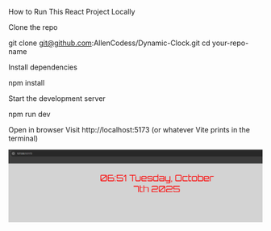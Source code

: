  How to Run This React Project Locally

Clone the repo

git clone git@github.com:AllenCodess/Dynamic-Clock.git
cd your-repo-name


Install dependencies

npm install


Start the development server

npm run dev


Open in browser
Visit http://localhost:5173
 (or whatever Vite prints in the terminal)


![Screenshot](https://github.com/AllenCodess/react-projects/blob/main/Screenshot%202025-10-07%20185115.png)
